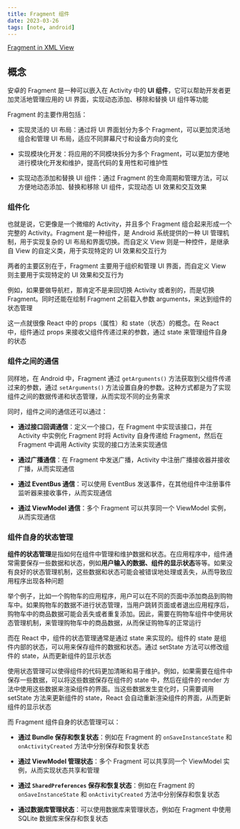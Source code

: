 ```yaml
---
title: Fragment 组件
date: 2023-03-26
tags: [note, android]
---
```


[Fragment in XML View](XMLView/Fragment.md)

## 概念

安卓的 Fragment 是一种可以嵌入在 Activity 中的 **UI 组件**，它可以帮助开发者更加灵活地管理应用的 UI 界面，实现动态添加、移除和替换 UI 组件等功能

Fragment 的主要作用包括：

- 实现灵活的 UI 布局：通过将 UI 界面划分为多个 Fragment，可以更加灵活地组合和管理 UI 布局，适应不同屏幕尺寸和设备方向的变化

- 实现模块化开发：将应用的不同模块拆分为多个 Fragment，可以更加方便地进行模块化开发和维护，提高代码的复用性和可维护性

- 实现动态添加和替换 UI 组件：通过 Fragment 的生命周期和管理方法，可以方便地动态添加、替换和移除 UI 组件，实现动态 UI 效果和交互效果

### 组件化

也就是说，它更像是一个微缩的 Activity，并且多个 Fragment 组合起来形成一个完整的 Activity。Fragment 是一种组件，是 Android 系统提供的一种 UI 管理机制，用于实现复杂的 UI 布局和界面切换。而自定义 View 则是一种控件，是继承自 View 的自定义类，用于实现特定的 UI 效果和交互行为

两者的主要区别在于，Fragment 主要用于组织和管理 UI 界面，而自定义 View 则主要用于实现特定的 UI 效果和交互行为

例如，如果要做导航栏，那肯定不是来回切换 Activity 或者别的，而是切换 Fragment。同时还能在绘制 Fragment 之前载入参数 arguments，来达到组件的状态管理

这一点就很像 React 中的 props（属性）和 state（状态）的概念。在 React 中，组件通过 props 来接收父组件传递过来的参数，通过 state 来管理组件自身的状态

### 组件之间的通信

同样地，在 Android 中，Fragment 通过 `getArguments()` 方法获取到父组件传递过来的参数，通过 `setArguments()` 方法设置自身的参数。这种方式都是为了实现组件之间的数据传递和状态管理，从而实现不同的业务需求

同时，组件之间的通信还可以通过：

- **通过接口回调通信**：定义一个接口，在 Fragment 中实现该接口，并在 Activity 中实例化 Fragment 时将 Activity 自身传递给 Fragment，然后在 Fragment 中调用 Activity 实现的接口方法来实现通信

- **通过广播通信**：在 Fragment 中发送广播，Activity 中注册广播接收器并接收广播，从而实现通信

- **通过 EventBus 通信**：可以使用 EventBus 发送事件，在其他组件中注册事件监听器来接收事件，从而实现通信

- **通过 ViewModel 通信**：多个 Fragment 可以共享同一个 ViewModel 实例，从而实现通信

### 组件自身的状态管理

**组件的状态管理**是指如何在组件中管理和维护数据和状态。在应用程序中，组件通常需要保存一些数据和状态，例如**用户输入的数据、组件的显示状态**等等。如果没有良好的状态管理机制，这些数据和状态可能会被错误地处理或丢失，从而导致应用程序出现各种问题

举个例子，比如一个购物车的应用程序，用户可以在不同的页面中添加商品到购物车中。如果购物车的数据不进行状态管理，当用户跳转页面或者退出应用程序后，购物车中的商品数据可能会丢失或者重复添加。因此，需要在购物车组件中使用状态管理机制，来管理购物车中的商品数据，从而保证购物车的正常运行

而在 React 中，组件的状态管理通常是通过 state 来实现的。组件的 state 是组件内部的状态，可以用来保存组件的数据和状态。通过 setState 方法可以修改组件的 state，从而更新组件的显示状态

使用状态管理可以使得组件的代码更加清晰和易于维护。例如，如果需要在组件中保存一些数据，可以将这些数据保存在组件的 state 中，然后在组件的 render 方法中使用这些数据来渲染组件的界面。当这些数据发生变化时，只需要调用 setState 方法来更新组件的 state，React 会自动重新渲染组件的界面，从而更新组件的显示状态

而 Fragment 组件自身的状态管理可以：

- **通过 Bundle 保存和恢复状态**：例如在 Fragment 的 `onSaveInstanceState` 和 `onActivityCreated` 方法中分别保存和恢复状态

- **通过 ViewModel 管理状态**：多个 Fragment 可以共享同一个 ViewModel 实例，从而实现状态共享和管理

- **通过 `SharedPreferences` 保存和恢复状态**：例如在 Fragment 的 `onSaveInstanceState` 和 `onActivityCreated` 方法中分别保存和恢复状态

- **通过数据库管理状态**：可以使用数据库来管理状态，例如在 Fragment 中使用 SQLite 数据库来保存和恢复状态
